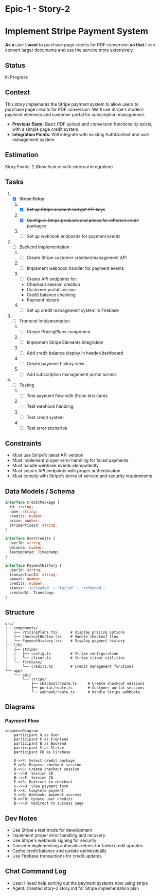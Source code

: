 # Epic-1 - Story-2
# Implement Stripe Payment System

**As a** user
**I want** to purchase page credits for PDF conversion
**so that** I can convert larger documents and use the service more extensively

## Status

In Progress

## Context

This story implements the Stripe payment system to allow users to purchase page credits for PDF conversion. We'll use Stripe's modern payment elements and customer portal for subscription management.

- **Previous State:** Basic PDF upload and conversion functionality exists, with a simple page credit system.
- **Integration Points:** Will integrate with existing AuthContext and user management system.

## Estimation

Story Points: 2 (New feature with external integration)

## Tasks

1. - [x] ~~Stripe Setup~~
   1. - [x] ~~Set up Stripe account and get API keys~~
   2. - [x] ~~Configure Stripe products and prices for different credit packages~~
   3. - [ ] Set up webhook endpoints for payment events

2. - [ ] Backend Implementation
   1. - [ ] Create Stripe customer creation/management API
   2. - [ ] Implement webhook handler for payment events
   3. - [ ] Create API endpoints for:
      - Checkout session creation
      - Customer portal session
      - Credit balance checking
      - Payment history
   4. - [ ] Set up credit management system in Firebase

3. - [ ] Frontend Implementation
   1. - [ ] Create PricingPlans component
   2. - [ ] Implement Stripe Elements integration
   3. - [ ] Add credit balance display in header/dashboard
   4. - [ ] Create payment history view
   5. - [ ] Add subscription management portal access

4. - [ ] Testing
   1. - [ ] Test payment flow with Stripe test cards
   2. - [ ] Test webhook handling
   3. - [ ] Test credit system
   4. - [ ] Test error scenarios

## Constraints

- Must use Stripe's latest API version
- Must implement proper error handling for failed payments
- Must handle webhook events idempotently
- Must secure API endpoints with proper authentication
- Must comply with Stripe's terms of service and security requirements

## Data Models / Schema

```typescript
interface CreditPackage {
  id: string;
  name: string;
  credits: number;
  price: number;
  stripePriceId: string;
}

interface UserCredits {
  userId: string;
  balance: number;
  lastUpdated: Timestamp;
}

interface PaymentHistory {
  userId: string;
  transactionId: string;
  amount: number;
  credits: number;
  status: 'succeeded' | 'failed' | 'refunded';
  createdAt: Timestamp;
}
```

## Structure

```text
src/
├── components/
│   ├── PricingPlans.tsx      # Display pricing options
│   ├── CheckoutButton.tsx    # Handle checkout flow
│   └── PaymentHistory.tsx    # Display payment history
├── lib/
│   ├── stripe/
│   │   ├── config.ts         # Stripe configuration
│   │   └── client.ts         # Stripe client utilities
│   └── firebase/
│       └── credits.ts        # Credit management functions
└── app/
    └── api/
        └── stripe/
            ├── checkout/route.ts     # Create checkout sessions
            ├── portal/route.ts       # Customer portal sessions
            └── webhook/route.ts      # Handle Stripe webhooks
```

## Diagrams

### Payment Flow

```mermaid
sequenceDiagram
    participant U as User
    participant F as Frontend
    participant B as Backend
    participant S as Stripe
    participant FB as Firebase

    U->>F: Select credit package
    F->>B: Request checkout session
    B->>S: Create checkout session
    S-->>B: Session ID
    B-->>F: Session ID
    F->>S: Redirect to checkout
    S-->>U: Show payment form
    U->>S: Complete payment
    S->>B: Webhook: payment_success
    B->>FB: Update user credits
    B-->>U: Redirect to success page
```

## Dev Notes

- Use Stripe's test mode for development
- Implement proper error handling and recovery
- Use Stripe's webhook signing for security
- Consider implementing automatic retries for failed credit updates
- Cache credit balance and update optimistically
- Use Firebase transactions for credit updates

## Chat Command Log

- User: I need help sorting out the payment systems now using stripe
- Agent: Created story-2.story.md for Stripe implementation plan 